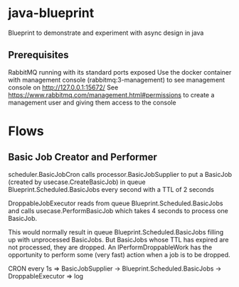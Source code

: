 # java-blueprint
Blueprint to demonstrate and experiment with async design in java

## Prerequisites

RabbitMQ running with its standard ports exposed
Use the docker container with management console (rabbitmq:3-management) to see management console on http://127.0.0.1:15672/
See https://www.rabbitmq.com/management.html#permissions to create a management user and giving them access to the console

# Flows
## Basic Job Creator and Performer

scheduler.BasicJobCron calls processor.BasicJobSupplier to put a BasicJob (created by usecase.CreateBasicJob) in queue Blueprint.Scheduled.BasicJobs every second with a TTL of 2 seconds

DroppableJobExecutor<BasicJob> reads from queue Blueprint.Scheduled.BasicJobs and calls usecase.PerformBasicJob which takes 4 seconds to process one BasicJob.

This would normally result in queue Blueprint.Scheduled.BasicJobs filling up with unprocessed BasicJobs. But BasicJobs whose TTL has expired are not processed, they are dropped. An IPerformDroppableWork has the opportunity to perform some (very fast) action when a job is to be dropped. 

CRON every 1s => BasicJobSupplier -> Blueprint.Scheduled.BasicJobs -> DroppableExecutor<BasicJob> => log
